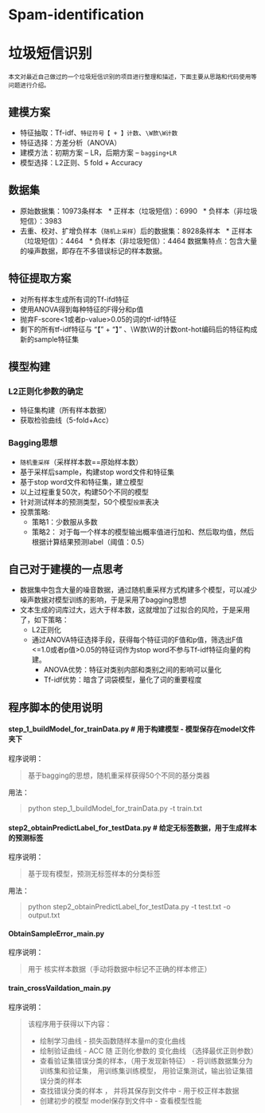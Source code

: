 # Spam-identification
# 垃圾短信识别
  
    本文对最近自己做过的一个垃圾短信识别的项目进行整理和描述，下面主要从思路和代码使用等问题进行介绍。
## 建模方案
* 特征抽取：Tf-idf、`特征符号【 + 】计数`、`\W款\W计数`
* 特征选择：方差分析（ANOVA）
* 建模方法：初期方案 – LR，后期方案 – `bagging+LR`
* 模型选择：L2正则、5 fold + Accuracy
## 数据集
* 原始数据集：10973条样本
   * 正样本（垃圾短信）：6990
   * 负样本（非垃圾短信）：3983
* 去重、校对、扩增负样本（`随机上采样`）后的数据集：8928条样本
   * 正样本（垃圾短信）：4464
   * 负样本（非垃圾短信）：4464
数据集特点：包含大量的噪声数据，即存在不多错误标记的样本数据。<br>
## 特征提取方案
* 对所有样本生成所有词的Tf-ifd特征
* 使用ANOVA得到每种特征的F得分和p值
* 抛弃F-score<1或者p-value>0.05的词的tf-idf特征
* 剩下的所有tf-idf特征与 “【” + “】” 、\W款\W的计数ont-hot编码后的特征构成新的sample特征集
## 模型构建
### L2正则化参数的确定
* 特征集构建（所有样本数据）
* 获取检验曲线（5-fold+Acc）
### Bagging思想
* `随机重采样`（采样样本数==原始样本数）
* 基于采样后sample，构建stop word文件和特征集
* 基于stop word文件和特征集，建立模型
* 以上过程重复50次，构建50个不同的模型
* 针对测试样本的预测类型，50个模型`投票`表决
* 投票策略:
  * 策略1：少数服从多数<br>
  * 策略2： 对于每一个样本的模型输出概率值进行加和、然后取均值，然后根据计算结果预测label（阈值：0.5）<br>
## 自己对于建模的一点思考
* 数据集中包含大量的噪音数据，通过随机重采样方式构建多个模型，可以减少噪声数据对模型训练的影响，于是采用了bagging思想
* 文本生成的词库过大，远大于样本数，这就增加了过拟合的风险，于是采用了，如下策略：
  * L2正则化
  * 通过ANOVA特征选择手段，获得每个特征词的F值和p值，筛选出F值<=1.0或者p值>0.05的特征词作为stop word不参与Tf-idf特征向量的构建。
    * ANOVA优势：特征对类别内部和类别之间的影响可以量化
    * Tf-idf优势：暗含了词袋模型，量化了词的重要程度

## 程序脚本的使用说明
#### step_1_buildModel_for_trainData.py  \# 用于构建模型 - 模型保存在model文件夹下
   程序说明：
> 基于bagging的思想，随机重采样获得50个不同的基分类器<br>
   
   用法：
> python step_1_buildModel_for_trainData.py -t train.txt

#### step2_obtainPredictLabel_for_testData.py \# 给定无标签数据，用于生成样本的预测标签
  程序说明：
> 基于现有模型，预测无标签样本的分类标签

  用法： 
> python step2_obtainPredictLabel_for_testData.py -t test.txt -o output.txt

#### ObtainSampleError_main.py
  程序说明：
> 用于 核实样本数据（手动将数据中标记不正确的样本修正）

#### train_crossVaildation_main.py
  程序说明：
>该程序用于获得以下内容：<br>
> * 绘制学习曲线 - 损失函数随样本量m的变化曲线<br>
> * 绘制验证曲线 - ACC 随 正则化参数的 变化曲线 （选择最优正则参数）<br>
> * 查看验证集错误分类的样本，（用于发现新特征） - 将训练数据集分为训练集和验证集， 用训练集训练模型， 用验证集测试，输出验证集错误分类的样本<br>
> * 查找错误分类的样本 ， 并将其保存到文件中 - 用于校正样本数据<br>
> * 创建初步的模型 model保存到文件中 - 查看模型性能<br>
